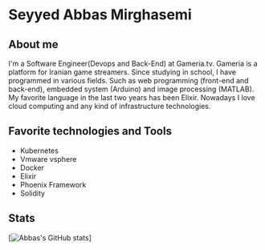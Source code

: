 # Seyyed Abbas Mirghasemi

## About me
I'm a Software Engineer(Devops and Back-End) at Gameria.tv. Gameria is a platform for Iranian game streamers. Since studying in school, I have programmed in various fields. Such as web programming (front-end and back-end), embedded system (Arduino) and image processing (MATLAB). My favorite language in the last two years has been Elixir. Nowadays I love cloud computing and any kind of infrastructure technologies.


## Favorite technologies and Tools
* Kubernetes
* Vmware vsphere
* Docker
* Elixir
* Phoenix Framework
* Solidity

## Stats
[![Abbas's GitHub stats](https://github-readme-stats.vercel.app/api?username=samirghasemi)]

